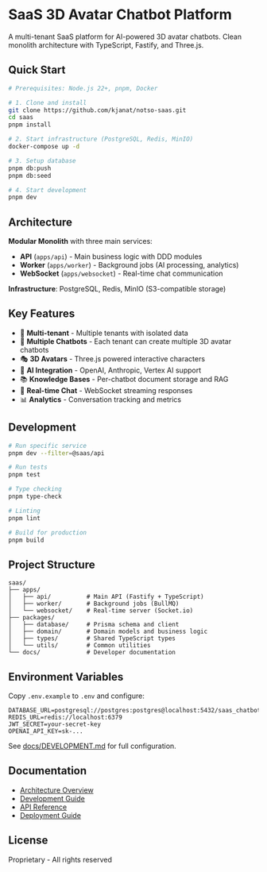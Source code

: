 # SaaS 3D Avatar Chatbot Platform

A multi-tenant SaaS platform for AI-powered 3D avatar chatbots. Clean monolith architecture with TypeScript, Fastify, and Three.js.

## Quick Start

```bash
# Prerequisites: Node.js 22+, pnpm, Docker

# 1. Clone and install
git clone https://github.com/kjanat/notso-saas.git
cd saas
pnpm install

# 2. Start infrastructure (PostgreSQL, Redis, MinIO)
docker-compose up -d

# 3. Setup database
pnpm db:push
pnpm db:seed

# 4. Start development
pnpm dev
```

## Architecture

**Modular Monolith** with three main services:

- **API** (`apps/api`) - Main business logic with DDD modules
- **Worker** (`apps/worker`) - Background jobs (AI processing, analytics)
- **WebSocket** (`apps/websocket`) - Real-time chat communication

**Infrastructure**: PostgreSQL, Redis, MinIO (S3-compatible storage)

## Key Features

- 🏢 **Multi-tenant** - Multiple tenants with isolated data
- 🤖 **Multiple Chatbots** - Each tenant can create multiple 3D avatar chatbots
- 🎭 **3D Avatars** - Three.js powered interactive characters
- 🧠 **AI Integration** - OpenAI, Anthropic, Vertex AI support
- 📚 **Knowledge Bases** - Per-chatbot document storage and RAG
- 💬 **Real-time Chat** - WebSocket streaming responses
- 📊 **Analytics** - Conversation tracking and metrics

## Development

```bash
# Run specific service
pnpm dev --filter=@saas/api

# Run tests
pnpm test

# Type checking
pnpm type-check

# Linting
pnpm lint

# Build for production
pnpm build
```

## Project Structure

```
saas/
├── apps/
│   ├── api/          # Main API (Fastify + TypeScript)
│   ├── worker/       # Background jobs (BullMQ)
│   └── websocket/    # Real-time server (Socket.io)
├── packages/
│   ├── database/     # Prisma schema and client
│   ├── domain/       # Domain models and business logic
│   ├── types/        # Shared TypeScript types
│   └── utils/        # Common utilities
└── docs/             # Developer documentation
```

## Environment Variables

Copy `.env.example` to `.env` and configure:

```env
DATABASE_URL=postgresql://postgres:postgres@localhost:5432/saas_chatbot
REDIS_URL=redis://localhost:6379
JWT_SECRET=your-secret-key
OPENAI_API_KEY=sk-...
```

See [docs/DEVELOPMENT.md](docs/DEVELOPMENT.md) for full configuration.

## Documentation

- [Architecture Overview](docs/ARCHITECTURE.md)
- [Development Guide](docs/DEVELOPMENT.md)
- [API Reference](docs/API.md)
- [Deployment Guide](docs/DEPLOYMENT.md)

## License

Proprietary - All rights reserved
